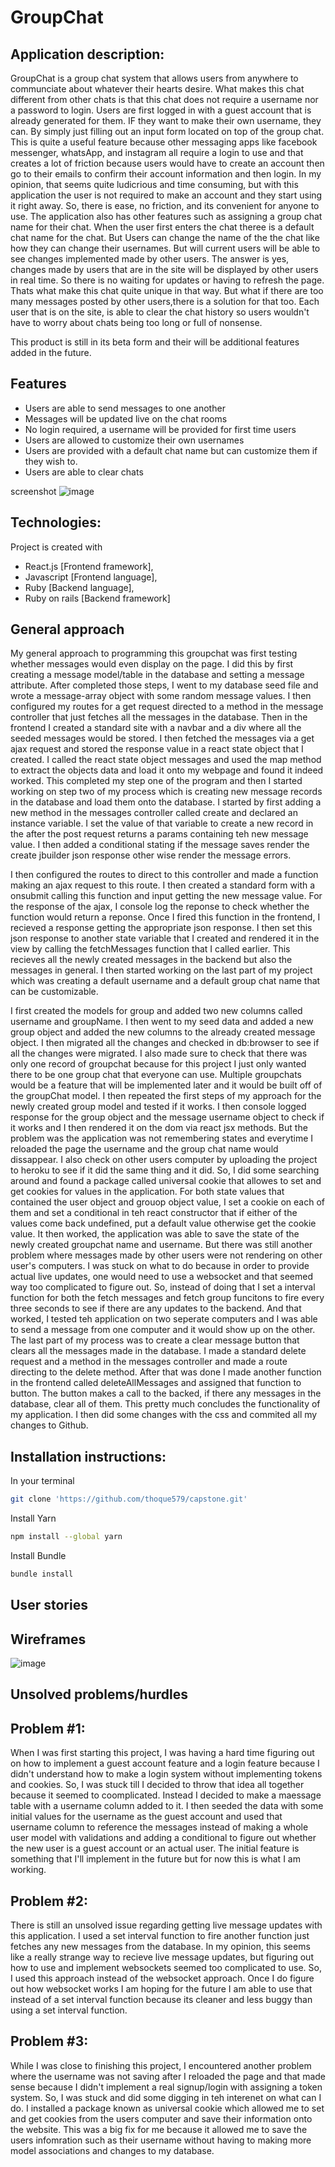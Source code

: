 

# GroupChat
	

## Application description: 

GroupChat is a group chat system that allows users from anywhere to communciate about whatever their hearts desire. What makes this chat different from other chats is that this chat does not require a username nor a password to login. Users are first logged in with a guest account that is already generated for them. IF they want to make their own username, they can. By simply just filling out an input form located on top of the group chat. This is quite a useful feature because other messaging apps like facebook messenger, whatsApp, and instagram all require a login to use and that creates a lot of friction because users would have to create an account then go to their emails to confirm their account information and then login. In my opinion, that seems quite ludicrious and time consuming, but with this application the user is not required to make an account and they start using it right away. So, there is ease, no friction, and its convenient for anyone to use. The application also has other features such as assigning a group chat name for their chat. When the user first enters the chat theree is a default chat name for the chat. But Users can change the name of the the chat like how they can change their usernames. 
But will current users will be able to see changes implemented made by other users. The answer is yes, changes made by users that are in the site will be displayed by other users in real time. So there is no waiting for updates or having to refresh the page. Thats what make this chat quite unique in that way. But what if there are too many messages posted by other users,there is a solution for that too. Each user that is on the site, is able to clear the chat history so users wouldn't have to worry about chats being too long or full of nonsense. 

This product is still in its beta form and their will be additional features added in the future. 

## Features
- Users are able to send messages to one another
- Messages will be updated live on the chat rooms
- No login required, a username will be provided for first time users
- Users are allowed to customize their own usernames
- Users are provided with a default chat name but can customize them if they wish to.
- Users are able to clear chats

	
screenshot
![image](https://user-images.githubusercontent.com/53666501/144756153-2e36e177-cd56-40fe-9158-464f676d2678.png)

## Technologies:

Project is created with

  - React.js [Frontend framework],
  - Javascript  [Frontend language],
  - Ruby  [Backend language],
  - Ruby on rails  [Backend framework]
  
  
  
  
## General approach


My general approach to programming this groupchat was first testing whether messages would  even display on the page. I did this by first creating a message model/table in the database and setting a message attribute. After completed those steps, I went to my database seed file and wrote a message-array object with some random message values. I then configured my routes for a get request directed to a method in the message controller that just fetches all the messages in the database. Then in the frontend I created a standard site with a navbar and a div where all the seeded messages would be stored. I then fetched the messages via a get ajax request and stored the response value in a react state object that I created. I called the react state object messages and used the map method to extract the objects data and load it onto my webpage and found it indeed worked. This completed my step one of the program and then I started working on step two of my process which is creating new message records in the database and load them onto the database. I started by first adding a new method in the messages controller called create and declared an instance variable. I set the value of that variable to create a new record in the after the post request returns a params containing teh new message value. I then added a conditional stating if the message saves render the create jbuilder json response other wise render the message errors. 

I then configured the routes to direct to this controller and made a function making an ajax request to this route.
I then created a standard form with a onsubmit calling this function and input getting the new message value. For the response of the ajax, I console log the reponse to check whether the function would return a reponse. Once I fired this function in the frontend, I recieved a response getting the appropriate json response. I then set this json response to another state variable that I created and rendered it in the view by calling the fetchMessages function that I called earlier. This recieves all the newly created messages in the backend but also the messages in general. I then started working on the last part of my project which was creating a default username and a default group chat name that can be customizable. 

I first created the models for group and added two new columns called username and groupName. I then went to my seed data and added a new group object and added the new columns to the already created message object. I then migrated all the changes and checked in db:browser to see if all the changes were migrated. I also made sure to check that there was only one record of groupchat because for this project I just only wanted there to be one group chat that everyone can use. Multiple groupchats would be a feature that will be implemented later and it would be built off of the groupChat model. I then repeated the first steps of my approach for the newly created group model and tested if it works. I then console logged response for the group object and the message username object to check if it works and I then rendered it on the dom via react jsx methods. But the problem was the application was not remembering states and everytime I reloaded the page the username and the group chat name would dissappear. I also check on other users computer by uploading the project to heroku to see if it did the same thing and it did. So, I did some searching around and found a package called universal cookie that allowes to set and get cookies for values in the application. For both state values that contained the user object and grouop object value, I set a cookie on each of them and set a conditional in teh react constructor that if either of the values come back undefined, put a default value otherwise get the cookie value. It then worked, the application was able to save the state of the newly created groupchat name and username. But there was still another problem where messages made by other users were not rendering on other user's computers. I was stuck on what to do because in order to provide actual live updates, one would need to use a websocket and that seemed way too complicated to figure out. So, instead of doing that I set a interval function for both the fetch messages and fetch group funcitons to fire every three seconds to see if there are any updates to the backend. And that worked, I tested teh application on two seperate computers and I was able to send a message from one computer and it would show up on the other. The last part of my process was to create a clear message button that clears all the messages made in the database. I made a standard delete request and a method in the messages controller and made a route directing to the delete method. After that was done I made another function in the frontend called deleteAllMessages and assigned that function to button. The button makes a call to the backed, if there any messages in the database, clear all of them. This pretty much concludes the functionality of my application. I then did some changes with the css and commited all my changes to Github.
  
  
  
	
## Installation instructions:

In your terminal 
```bash
git clone 'https://github.com/thoque579/capstone.git'
```

Install Yarn
```bash
npm install --global yarn
```

Install Bundle
```bash
bundle install
```


## User stories







## Wireframes

![image](https://user-images.githubusercontent.com/53666501/144756380-88cd13b3-f630-4a2b-a2f9-072c25369d4b.png)


## Unsolved problems/hurdles

## Problem #1:

When I was first starting this project, I was having a hard time figuring out on how to implement a guest account feature and a login feature because I didn't understand how to make a login system without implementing tokens and cookies. So, I was stuck till I decided to throw that idea all together because it seemed to coomplicated. Instead I decided to make a maessage table with a username column added to it. I then seeded the data with some initial values for the username as the guest account and used that username column to reference the messages instead of making a whole user model with validations and adding a conditional to figure out whether the new user is a guest account or an actual user. The initial feature is something that I'll implement in the future but for now this is what I am working.

## Problem #2:
There is still an unsolved issue regarding getting live message updates with this application. I used a set interval function to fire another function just fetches any new messages from the database. In my opinion, this seems like a really strange way to recieve live message updates, but figuring out how to use and implement websockets seemed too complicated to use. So, I used this approach instead of the websocket approach. Once I do figure out how websocket works I am hoping for the future I am able to use that instead of a set interval function because its cleaner and less buggy than using a set interval function.

## Problem #3:

While I was close to finishing this project, I encountered another problem where the username was not saving after I reloaded the page and that made sense because I didn't implement a real signup/login with assigning a token system. So, I was stuck and did some digging in teh interenet on what can I do. I installed a package known as universal cookie which allowed me to set and get cookies from the users computer and save their information onto the website. This was a big fix for me because it allowed me to save the users infomration such as their username without having to making more model associations and changes to my database.

